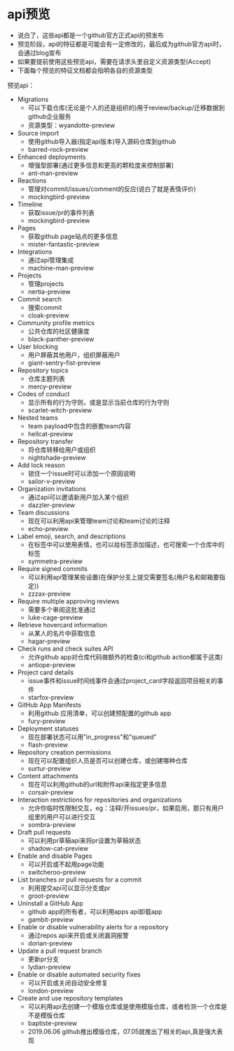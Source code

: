 # api预览

- 说白了，这些api都是一个github官方正式api的预发布
- 预览阶段，api的特征都是可能会有一定修改的，最后成为github官方api时，会通过blog宣布
- 如果要提前使用这些预览api，需要在请求头里自定义资源类型(Accept)
- 下面每个预览的特征文档都会指明各自的资源类型

预览api：
- Migrations
  - 可以下载仓库(无论是个人的还是组织的)用于review/backup/迁移数据到github企业服务
  - 资源类型：wyandotte-preview
- Source import
  - 使用github导入器(指定api版本)导入源码仓库到github
  - barred-rock-preview
- Enhanced deployments
  - 增强型部署(通过更多信息和更高的颗粒度来控制部署)
  - ant-man-preview
- Reactions
  - 管理对commit/issues/comment的反应(说白了就是表情评价)
  - mockingbird-preview
- Timeline
  - 获取issue/pr的事件列表
  - mockingbird-preview
- Pages
  - 获取github page站点的更多信息
  - mister-fantastic-preview
- Integrations
  - 通过api管理集成
  - machine-man-preview
- Projects
  - 管理projects
  - nertia-preview
- Commit search
  - 搜索commit
  - cloak-preview
- Community profile metrics
  - 公共仓库的社区健康度
  - black-panther-preview
- User blocking
  - 用户屏蔽其他用户，组织屏蔽用户
  - giant-sentry-fist-preview
- Repository topics
  - 仓库主题列表
  - mercy-preview
- Codes of conduct
  - 显示所有的行为守则，或是显示当前仓库的行为守则
  - scarlet-witch-preview
- Nested teams
  - team payload中包含的嵌套team内容
  - hellcat-preview
- Repository transfer
  - 将仓库转移给用户或组织
  - nightshade-preview
- Add lock reason
  - 锁住一个issue时可以添加一个原因说明
  - sailor-v-preview
- Organization invitations
  - 通过api可以邀请新用户加入某个组织
  - dazzler-preview
- Team discussions
  - 现在可以利用api来管理team讨论和team讨论的注释
  - echo-preview
- Label emoji, search, and descriptions
  - 在标签中可以使用表情，也可以给标签添加描述，也可搜索一个仓库中的标签
  - symmetra-preview
- Require signed commits
  - 可以利用api管理某些设置(在保护分支上提交需要签名(用户名和邮箱要指定))
  - zzzax-preview
- Require multiple approving reviews
  - 需要多个审阅这批准通过
  - luke-cage-preview
- Retrieve hovercard information
  - 从某人的名片中获取信息
  - hagar-preview
- Check runs and check suites API
  - 允许github app对仓库代码做额外的检查(ci和github action都属于这类)
  - antiope-preview
- Project card details
  - issue事件和issue时间线事件会通过project_card字段返回项目相关的事件
  - starfox-preview
- GitHub App Manifests
  - 利用github 应用清单，可以创建预配置的github app
  - fury-preview
- Deployment statuses
  - 现在部署状态可以用"in_progress"和"queued"
  - flash-preview
- Repository creation permissions
  - 现在可以配置组织人员是否可以创建仓库，或创建哪种仓库
  - surtur-preview
- Content attachments
  - 现在可以利用github的url和附件api来指定更多信息
  - corsair-preview
- Interaction restrictions for repositories and organizations
  - 允许你临时性限制交互，eg：注释/开issues/pr，如果启用，那只有用户组里的用户可以进行交互
  - sombra-preview
- Draft pull requests
  - 可以利用pr草稿api来将pr设置为草稿状态
  - shadow-cat-preview
- Enable and disable Pages
  - 可以开启或不起用page功能
  - switcheroo-preview
- List branches or pull requests for a commit
  - 利用提交api可以显示分支或pr
  - groot-preview
- Uninstall a GitHub App
  - github app的所有者，可以利用apps api卸载app
  - gambit-preview
- Enable or disable vulnerability alerts for a repository
  - 通过repos api来开启或关闭漏洞报警
  - dorian-preview
- Update a pull request branch
  - 更新pr分支
  - lydian-preview
- Enable or disable automated security fixes
  - 可以开启或关闭自动安全修复
  - london-preview
- Create and use repository templates
  - 可以利用api去创建一个模版仓库或是使用模版仓库，或者检测一个仓库是不是模版仓库
  - baptiste-preview
  - 2019.06.06 github推出模版仓库，07.05就推出了相关的api,真是强大表现
